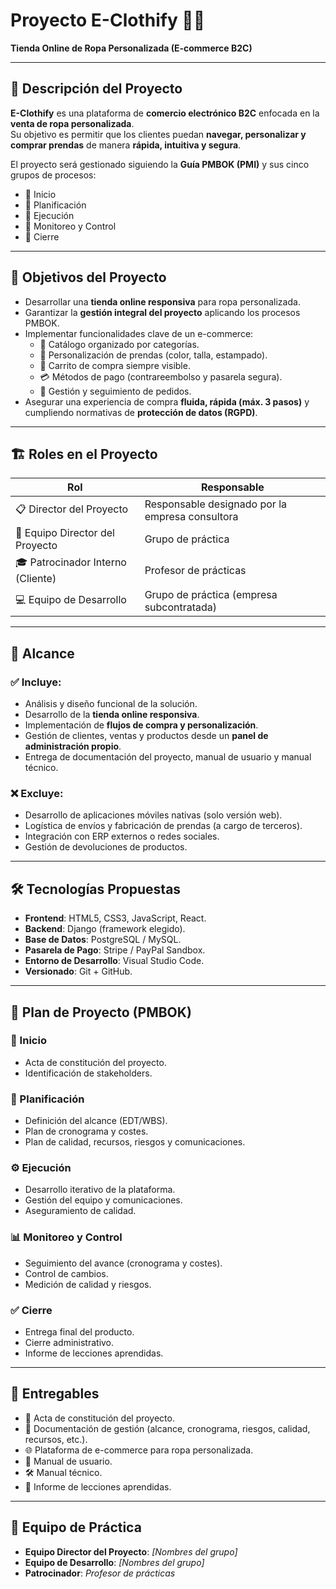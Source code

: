 # Proyecto E-Clothify 👕🛒  
**Tienda Online de Ropa Personalizada (E-commerce B2C)**  

---

## 📌 Descripción del Proyecto  
**E-Clothify** es una plataforma de **comercio electrónico B2C** enfocada en la **venta de ropa personalizada**.  
Su objetivo es permitir que los clientes puedan **navegar, personalizar y comprar prendas** de manera **rápida, intuitiva y segura**.  

El proyecto será gestionado siguiendo la **Guía PMBOK (PMI)** y sus cinco grupos de procesos:  
- 🔹 Inicio  
- 🔹 Planificación  
- 🔹 Ejecución  
- 🔹 Monitoreo y Control  
- 🔹 Cierre  

---

## 🎯 Objetivos del Proyecto  
- Desarrollar una **tienda online responsiva** para ropa personalizada.  
- Garantizar la **gestión integral del proyecto** aplicando los procesos PMBOK.  
- Implementar funcionalidades clave de un e-commerce:  
  - 📂 Catálogo organizado por categorías.  
  - 🎨 Personalización de prendas (color, talla, estampado).  
  - 🛒 Carrito de compra siempre visible.  
  - 💳 Métodos de pago (contrareembolso y pasarela segura).  
  - 🚚 Gestión y seguimiento de pedidos.  
- Asegurar una experiencia de compra **fluida, rápida (máx. 3 pasos)** y cumpliendo normativas de **protección de datos (RGPD)**.  

---

## 🏗️ Roles en el Proyecto  
| Rol | Responsable |
|-----|-------------|
| 📋 Director del Proyecto | Responsable designado por la empresa consultora |
| 👥 Equipo Director del Proyecto | Grupo de práctica |
| 🎓 Patrocinador Interno (Cliente) | Profesor de prácticas |
| 💻 Equipo de Desarrollo | Grupo de práctica (empresa subcontratada) |

---

## 📂 Alcance  

### ✅ Incluye:  
- Análisis y diseño funcional de la solución.  
- Desarrollo de la **tienda online responsiva**.  
- Implementación de **flujos de compra y personalización**.  
- Gestión de clientes, ventas y productos desde un **panel de administración propio**.  
- Entrega de documentación del proyecto, manual de usuario y manual técnico.  

### ❌ Excluye:  
- Desarrollo de aplicaciones móviles nativas (solo versión web).  
- Logística de envíos y fabricación de prendas (a cargo de terceros).  
- Integración con ERP externos o redes sociales.  
- Gestión de devoluciones de productos.  

---

## 🛠️ Tecnologías Propuestas  
- **Frontend**: HTML5, CSS3, JavaScript, React.  
- **Backend**: Django (framework elegido).  
- **Base de Datos**: PostgreSQL / MySQL.  
- **Pasarela de Pago**: Stripe / PayPal Sandbox.  
- **Entorno de Desarrollo**: Visual Studio Code.  
- **Versionado**: Git + GitHub.  

---

## 📅 Plan de Proyecto (PMBOK)  

### 📍 Inicio  
- Acta de constitución del proyecto.  
- Identificación de stakeholders.  

### 📝 Planificación  
- Definición del alcance (EDT/WBS).  
- Plan de cronograma y costes.  
- Plan de calidad, recursos, riesgos y comunicaciones.  

### ⚙️ Ejecución  
- Desarrollo iterativo de la plataforma.  
- Gestión del equipo y comunicaciones.  
- Aseguramiento de calidad.  

### 📊 Monitoreo y Control  
- Seguimiento del avance (cronograma y costes).  
- Control de cambios.  
- Medición de calidad y riesgos.  

### ✅ Cierre  
- Entrega final del producto.  
- Cierre administrativo.  
- Informe de lecciones aprendidas.  

---

## 🚀 Entregables  
- 📑 Acta de constitución del proyecto.  
- 📘 Documentación de gestión (alcance, cronograma, riesgos, calidad, recursos, etc.).  
- 🌐 Plataforma de e-commerce para ropa personalizada.  
- 👤 Manual de usuario.  
- 🛠️ Manual técnico.  
- 📄 Informe de lecciones aprendidas.  

---

## 👥 Equipo de Práctica  
- **Equipo Director del Proyecto**: *[Nombres del grupo]*  
- **Equipo de Desarrollo**: *[Nombres del grupo]*  
- **Patrocinador**: *Profesor de prácticas*  
